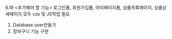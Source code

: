 6.19 <추가해야 할 기능>
로그인폼, 회원가입폼, 마이페이지폼, 상품목록페이지, 상품상세페이지
모두 css 및 JS작업 필요

1. Database user만들기
2. 장바구니 기능 구현

